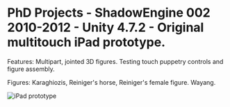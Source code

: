 # PhD Projects - ShadowEngine 002 2010-2012 - Unity 4.7.2 - Original multitouch iPad prototype.



Features: Multipart, jointed 3D figures. Testing touch puppetry controls and figure assembly.

Figures: Karaghiozis, Reiniger's horse, Reiniger's female figure. Wayang.

![iPad prototype](https://github.com/iboy/phd_shadowengine_002_2012/Assets/Screenshots/ShadowEngine_001_horse_touch.png)
